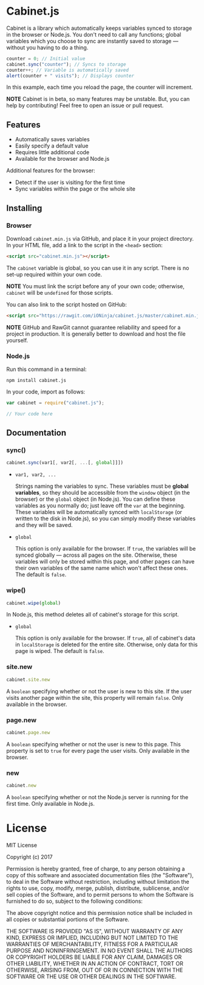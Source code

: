 # Cabinet.js

Cabinet is a library which automatically keeps variables synced to storage in the browser or Node.js. You don't need to call any functions; global variables which you choose to sync are instantly saved to storage — without you having to do a thing.

```JavaScript
counter = 0; // Initial value
cabinet.sync("counter"); // Syncs to storage
counter++; // Variable is automatically saved
alert(counter + " visits"); // Displays counter
```

In this example, each time you reload the page, the counter will increment.

**NOTE** Cabinet is in beta, so many features may be unstable. But, you can help by contributing! Feel free to open an issue or pull request.

## Features

 - Automatically saves variables
 - Easily specify a default value
 - Requires little additional code
 - Available for the browser and Node.js

Additional features for the browser:
 - Detect if the user is visiting for the first time
 - Sync variables within the page or the whole site

## Installing

### Browser

Download `cabinet.min.js` via GitHub, and place it in your project directory. In your HTML file, add a link to the script in the `<head>` section:

```HTML
<script src="cabinet.min.js"></script>
```

The `cabinet` variable is global, so you can use it in any script. There is no set-up required within your own code.

**NOTE** You must link the script before any of your own code; otherwise, `cabinet` will be `undefined` for those scripts.

You can also link to the script hosted on GitHub:

```HTML
<script src="https://rawgit.com/iONinja/cabinet.js/master/cabinet.min.js"></script>
```

**NOTE** GitHub and RawGit cannot guarantee reliability and speed for a project in production. It is generally better to download and host the file yourself.

### Node.js

Run this command in a terminal:

```
npm install cabinet.js
```

In your code, import as follows:

```JavaScript
var cabinet = require("cabinet.js");

// Your code here
```

## Documentation

### sync()

```JavaScript
cabinet.sync(var1[, var2[, ...[, global]]])
```

 - `var1, var2, ...`

   Strings naming the variables to sync. These variables must be **global variables**, so they should be accessible from the `window` object (in the browser) or the `global` object (in Node.js). You can define these variables as you normally do; just leave off the `var` at the beginning. These variables will be automatically synced with `localStorage` (or written to the disk in Node.js), so you can simply modify these variables and they will be saved.
 - `global`

   This option is only available for the browser. If `true`, the variables will be synced globally — across all pages on the site. Otherwise, these variables will only be stored within this page, and other pages can have their own variables of the same name which won't affect these ones. The default is `false`.

### wipe()

```JavaScript
cabinet.wipe(global)
```

In Node.js, this method deletes all of cabinet's storage for this script.

 - `global`

   This option is only available for the browser. If `true`, all of cabinet's data in `localStorage` is deleted for the entire site. Otherwise, only data for this page is wiped. The default is `false`.

### site.new

```JavaScript
cabinet.site.new
```

A `boolean` specifying whether or not the user is new to this site. If the user visits another page within the site, this property will remain `false`. Only available in the browser.

### page.new

```JavaScript
cabinet.page.new
```

A `boolean` specifying whether or not the user is new to this page. This property is set to `true` for every page the user visits. Only available in the browser.

### new

```JavaScript
cabinet.new
```

A `boolean` specifying whether or not the Node.js server is running for the first time. Only available in Node.js.

# License

MIT License

Copyright (c) 2017

Permission is hereby granted, free of charge, to any person obtaining a copy
of this software and associated documentation files (the "Software"), to deal
in the Software without restriction, including without limitation the rights
to use, copy, modify, merge, publish, distribute, sublicense, and/or sell
copies of the Software, and to permit persons to whom the Software is
furnished to do so, subject to the following conditions:

The above copyright notice and this permission notice shall be included in all
copies or substantial portions of the Software.

THE SOFTWARE IS PROVIDED "AS IS", WITHOUT WARRANTY OF ANY KIND, EXPRESS OR
IMPLIED, INCLUDING BUT NOT LIMITED TO THE WARRANTIES OF MERCHANTABILITY,
FITNESS FOR A PARTICULAR PURPOSE AND NONINFRINGEMENT. IN NO EVENT SHALL THE
AUTHORS OR COPYRIGHT HOLDERS BE LIABLE FOR ANY CLAIM, DAMAGES OR OTHER
LIABILITY, WHETHER IN AN ACTION OF CONTRACT, TORT OR OTHERWISE, ARISING FROM,
OUT OF OR IN CONNECTION WITH THE SOFTWARE OR THE USE OR OTHER DEALINGS IN THE
SOFTWARE.
